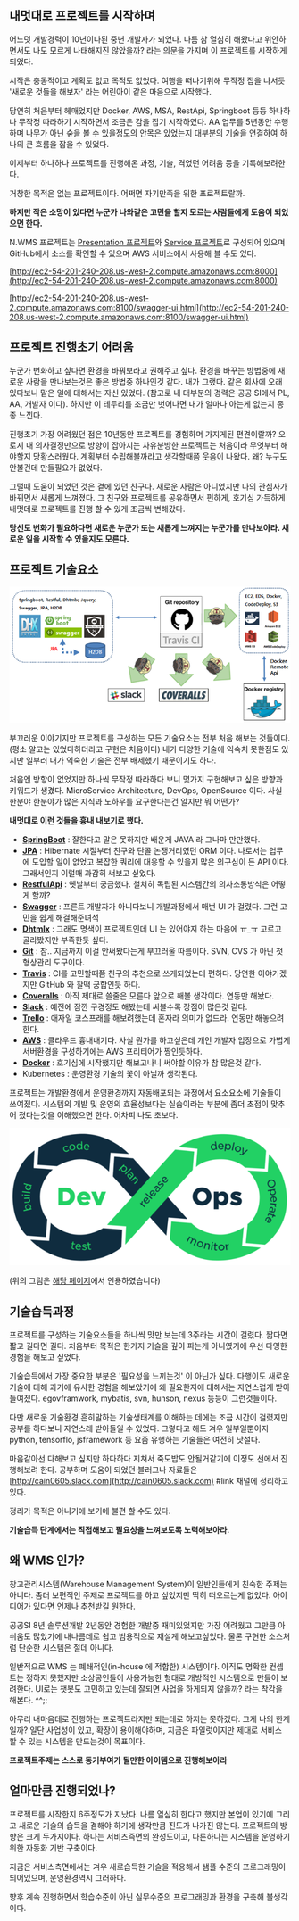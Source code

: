 ## 내멋대로 프로젝트를 시작하며

어느덧 개발경력이 10년이나된 중년 개발자가 되었다. 
나름 참 열심히 해왔다고 위안하면서도 나도 모르게 나태해지진 않았을까? 라는 의문을 가지며 이 프로젝트를 시작하게 되었다.

시작은 충동적이고 계획도 없고 목적도 없었다. 
여행을 떠나기위해 무작정 집을 나서듯 '새로운 것들을 해보자' 라는 어린아이 같은 마음으로 시작했다.

당연히 처음부터 헤매었지만 Docker, AWS, MSA, RestApi, Springboot 등등 하나하나 무작정 따라하기 시작하면서 조금은 감을 잡기 시작하였다.
AA 업무를 5년동안 수행하며 나무가 아닌 숲을 볼 수 있을정도의 안목은 있었는지 대부분의 기술을 연결하여 하나의 큰 흐름을 잡을 수 있었다.

이제부터 하나하나 프로젝트를 진행해온 과정, 기술, 격었던 어려움 등을 기록해보려한다.

거창한 목적은 없는 프로젝트이다. 어쩌면 자기만족을 위한 프로젝트랄까.

**하지만 작은 소망이 있다면 누군가 나와같은 고민을 할지 모르는 사람들에게 도움이 되었으면 한다.**

N.WMS 프로젝트는 [Presentation 프로젝트](https://github.com/cain0605/nwms.presentation)와 [Service 프로젝트](https://github.com/cain0605/nwms.service)로 구성되어 있으며 GitHub에서 소스를 확인할 수 있으며 AWS 서비스에서 사용해 볼 수도 있다.

[http://ec2-54-201-240-208.us-west-2.compute.amazonaws.com:8000](http://ec2-54-201-240-208.us-west-2.compute.amazonaws.com:8000)

[http://ec2-54-201-240-208.us-west-2.compute.amazonaws.com:8100/swagger-ui.html](http://ec2-54-201-240-208.us-west-2.compute.amazonaws.com:8100/swagger-ui.html)




## 프로젝트 진행초기 어려움

누군가 변화하고 싶다면 환경을 바꿔보라고 권해주고 싶다. 환경을 바꾸는 방법중에 새로운 사람을 만나보는것은 좋은 방법중 하나인것 같다.
내가 그랬다. 같은 회사에 오래 있다보니 맡은 일에 대해서는 자신 있었다. (참고로 내 대부분의 경력은 공공 SI에서 PL, AA, 개발자 이다).
하지만 이 테두리를 조금만 벗어나면 내가 얼마나 아는게 없는지 종종 느낀다.

진행초기 가장 어려웠던 점은 10년동안 프로젝트를 경험하며 가지게된 편견이랄까? 
오로지 내 의사결정만으로 방향이 잡아지는 자유분방한 프로젝트는 처음이라 무엇부터 해야할지 당황스러웠다. 
계획부터 수립해볼까라고 생각할때쯤 웃음이 나왔다. 왜? 누구도 안볼건데 만들필요가 없었다.

그럴때 도움이 되었던 것은 곁에 있던 친구다. 새로운 사람은 아니었지만 나의 관심사가 바뀌면서 새롭게 느껴졌다.
그 친구와 프로젝트를 공유하면서 편하게, 호기심 가득하게 내멋데로 프로젝트를 진행 할 수 있게 조금씩 변해갔다.

**당신도 변화가 필요하다면 새로운 누군가 또는 새롭게 느껴지는 누군가를 만나보아라. 새로운 일을 시작할 수 있을지도 모른다.**



## 프로젝트 기술요소

![Image](software.png)

부끄러운 이야기지만 프로젝트를 구성하는 모든 기술요소는 전부 처음 해보는 것들이다. (평소 알고는 있었다하더라고 구현은 처음이다)
내가 다양한 기술에 익숙치 못한점도 있지만 일부러 내가 익숙한 기술은 전부 배제했기 때문이기도 하다.

처음엔 방향이 없었지만 하나씩 무작정 따라하다 보니 몇가지 구현해보고 싶은 방향과 키워드가 생겼다.
MicroService Architecture, DevOps, OpenSource 이다. 사실 한분야 한분야가 많은 지식과 노하우를 요구한다는건 알지만 뭐 어떤가?

**내멋대로 이런 것들을 흉내 내보기로 했다.**

- [**SpringBoot**](http://spring.io/projects/spring-boot) : 잘한다고 말은 못하지만 배운게 JAVA 라 그나마 만만했다.
- [**JPA**](https://projects.spring.io/spring-data-jpa) : Hibernate 시절부터 친구와 단골 논쟁거리였던 ORM 이다. 
나로서는 업무에 도입할 일이 없었고 복잡한 쿼리에 대응할 수 있을지 많은 의구심이 든  API 이다. 그래서인지 이럴때 과감히 써보고 싶었다.
- [**RestfulApi**](https://docs.microsoft.com/ko-kr/azure/architecture/best-practices/api-design) : 옛날부터 궁금했다. 철처히 독립된 시스템간의 의사소통방식은 어떻게 할까?
- [**Swagger**](https://swagger.io/tools/swagger-ui) : 프론트 개발자가 아니다보니 개발과정에서 매번 UI 가 걸렸다. 그런 고민을 쉽게 해결해준녀석
- [**Dhtmlx**](https://dhtmlx.com) : 그래도 명색이 프로젝트인데 UI 는 있어야지 하는 마음에 ㅠ_ㅠ 고르고 골라봤지만 부족한듯 싶다.
- [**Git**](https://github.com) : 참.. 지금까지 이걸 안써봤다는게 부끄러울 따름이다. SVN, CVS 가 아닌 첫 형상관리 도구이다.
- [**Travis**](https://travis-ci.org) : CI를 고민할때쯤 친구의 추천으로 쓰게되었는데 편하다. 당연한 이야기겠지만 GitHub 와 찰떡 궁합인듯 하다.
- [**Coveralls**](https://coveralls.io) :  아직 제대로 쓸줄은 모른다 앞으로 해볼 생각이다. 연동만 해놨다.
- [**Slack**](https://slack.com) :  예전에 잠깐 구경정도 해봤는데 써볼수록 장점이 많은것 같다.
- [**Trello**](https://trello.com) : 애자일 코스프래를 해보려했는데 혼자라 의미가 없드라. 연동만 해놓으려한다.
- [**AWS**](https://aws.amazon.com/ko) : 클라우드 흉내내기다. 사실 뭔가를 하고싶은데 개인 개발자 입장으로 가볍게 서버환경을 구성하기에는 AWS 프리티어가 짱인듯하다.
- [**Docker**](https://www.docker.com) : 호기심에 시작했지만 해보고나니 써야할 이유가 참 많은것 같다.
- Kubernetes : 운영환경 기술의 꽃이 아닐까 생각된다.

프로젝트는 개발환경에서 운영환경까지 자동배포되는 과정에서 요소요소에 기술들이 쓰여졌다. 시스템의 개발 및 운영의 효율성보다는 실습이라는 부분에 좀더 초점이 맞추어 졌다는것을 이해했으면 한다. 어차피 나도 초보다.

![Image](devops.png)

(위의 그림은 [해당 페이지](https://www.contegix.com/devops-part1-its-more-than-teams/)에서 인용하였습니다)




## 기술습득과정

프로젝트를 구성하는 기술요소들을 하나씩 맛만 보는데 3주라는 시간이 걸렸다. 짧다면 짧고 길다면 길다. 
처음부터 목적은 한가지 기술을 깊이 파는게 아니였기에 우선 다영한 경험을 해보고 싶었다.

기술습득에서 가장 중요한 부분은 '필요성을 느끼는것' 이 아닌가 싶다. 다행이도 새로운 기술에 대해 과거에 유사한 경험을 해보았기에 왜 필요한지에 대해서는 자연스럽게 받아들여졌다. egovframwork, mybatis, svn, hunson, nexus 등등이 그런것들이다.

다만 새로운 기술환경 흔히말하는 기술생태계를 이해하는 데에는 조금 시간이 걸렸지만 공부를 하다보니 자연스레 받아들일 수 있었다.
그렇다고 해도 겨우 일부일뿐이지 python, tensorflo, jsframework 등 요즘 유행하는 기술들은 여전히 낫설다.

마음같아선 다해보고 싶지만 하다하다 지쳐서 죽도밥도 안될거같기에 이정도 선에서 진행해보려 한다.
공부하며 도움이 되었던 블러그나 자료들은 [http://cain0605.slack.com](http://cain0605.slack.com) #link 채널에 정리하고 있다.

정리가 목적은 아니기에 보기에 불편 할 수도 있다.

**기술습득 단계에서는 직접해보고 필요성을 느껴보도록 노력해보아라.**




## 왜 WMS 인가?

창고관리시스템(Warehouse Management System)이 일반인들에게 친숙한 주제는 아니다. 좀더 보편적인 주제로 프로젝트를 하고 싶었지만 딱히 떠오르는게 없었다. 아이디어가 있다면 언제나 추천받길 원한다.

공공SI 8년 솔루션개발 2년동안 경험한 개발중 재미있었지만 가장 어려웠고 그만큼 아쉬움도 많았기에 내나름데로 쉽고 범용적으로 재설계 해보고싶었다. 물론 구현한 소스처럼 단순한 시스템은 절데 아니다.

일반적으로 WMS 는 폐쇄적인(in-house 에 적합한) 시스템이다. 아직도 명확한 컨셉트는 정하지 못했지만 소상공인들이 사용가능한 형태로 개방적인 시스템으로 만들어 보려한다. UI로는 챗봇도 고민하고 있는데 잘되면 사업을 하게되지 않을까? 라는 착각을 해본다. ^^;;

아무리 내마음데로 진행하는 프로젝트라지만 되는데로 하지는 못하겠다. 그게 나의 한계일까? 일단 사업성이 있고, 확장이 용이해야하며, 지금은 파일럿이지만 제대로 서비스 할 수 있는 시스템을 만드는것이 목표이다.

**프로젝트주제는 스스로 동기부여가 될만한 아이템으로 진행해보아라**



## 얼마만큼 진행되었나?

프로젝트를 시작한지 6주정도가 지났다. 나름 열심히 한다고 했지만 본업이 있기에 그리고 새로운 기술의 습득을 겸해야 하기에 생각만큼 진도가 나가진 않는다. 프로젝트의 방향은 크게 두가지이다. 하나는 서비츠즉면의 완성도이고, 다른하나는 시스템을 운영하기위한 자동화 기반 구축이다.

지금은 서비스측면에서는 겨우 새로습득한 기술을 적용해서 샘플 수준의 프로그래밍이 되어있으며, 운영환경역시 그러하다.

향후 계속 진행하면서 학습수준이 아닌 실무수준의 프로그래밍과 환경을 구축해 볼생각이다.




```markdown
```
